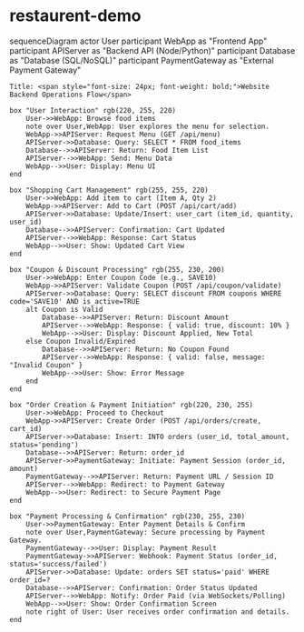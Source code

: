 # restaurent-demo
sequenceDiagram
    actor User
    participant WebApp as "Frontend App"
    participant APIServer as "Backend API (Node/Python)"
    participant Database as "Database (SQL/NoSQL)"
    participant PaymentGateway as "External Payment Gateway"

    Title: <span style="font-size: 24px; font-weight: bold;">Website Backend Operations Flow</span>

    box "User Interaction" rgb(220, 255, 220)
        User->>WebApp: Browse food items
        note over User,WebApp: User explores the menu for selection.
        WebApp->>APIServer: Request Menu (GET /api/menu)
        APIServer->>Database: Query: SELECT * FROM food_items
        Database-->>APIServer: Return: Food Item List
        APIServer-->>WebApp: Send: Menu Data
        WebApp-->>User: Display: Menu UI
    end

    box "Shopping Cart Management" rgb(255, 255, 220)
        User->>WebApp: Add item to cart (Item A, Qty 2)
        WebApp->>APIServer: Add to Cart (POST /api/cart/add)
        APIServer->>Database: Update/Insert: user_cart (item_id, quantity, user_id)
        Database-->>APIServer: Confirmation: Cart Updated
        APIServer-->>WebApp: Response: Cart Status
        WebApp-->>User: Show: Updated Cart View
    end

    box "Coupon & Discount Processing" rgb(255, 230, 200)
        User->>WebApp: Enter Coupon Code (e.g., SAVE10)
        WebApp->>APIServer: Validate Coupon (POST /api/coupon/validate)
        APIServer->>Database: Query: SELECT discount FROM coupons WHERE code='SAVE10' AND is_active=TRUE
        alt Coupon is Valid
            Database-->>APIServer: Return: Discount Amount
            APIServer-->>WebApp: Response: { valid: true, discount: 10% }
            WebApp-->>User: Display: Discount Applied, New Total
        else Coupon Invalid/Expired
            Database-->>APIServer: Return: No Coupon Found
            APIServer-->>WebApp: Response: { valid: false, message: "Invalid Coupon" }
            WebApp-->>User: Show: Error Message
        end
    end

    box "Order Creation & Payment Initiation" rgb(220, 230, 255)
        User->>WebApp: Proceed to Checkout
        WebApp->>APIServer: Create Order (POST /api/orders/create, cart_id)
        APIServer->>Database: Insert: INTO orders (user_id, total_amount, status='pending')
        Database-->>APIServer: Return: order_id
        APIServer->>PaymentGateway: Initiate: Payment Session (order_id, amount)
        PaymentGateway-->>APIServer: Return: Payment URL / Session ID
        APIServer-->>WebApp: Redirect: to Payment Gateway
        WebApp-->>User: Redirect: to Secure Payment Page
    end

    box "Payment Processing & Confirmation" rgb(230, 255, 230)
        User->>PaymentGateway: Enter Payment Details & Confirm
        note over User,PaymentGateway: Secure processing by Payment Gateway.
        PaymentGateway-->>User: Display: Payment Result
        PaymentGateway->>APIServer: Webhook: Payment Status (order_id, status='success/failed')
        APIServer->>Database: Update: orders SET status='paid' WHERE order_id=?
        Database-->>APIServer: Confirmation: Order Status Updated
        APIServer-->>WebApp: Notify: Order Paid (via WebSockets/Polling)
        WebApp-->>User: Show: Order Confirmation Screen
        note right of User: User receives order confirmation and details.
    end
